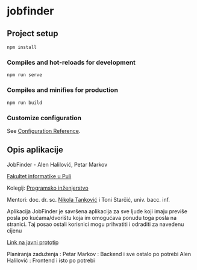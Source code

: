 # jobfinder

## Project setup
```
npm install
```

### Compiles and hot-reloads for development
```
npm run serve
```

### Compiles and minifies for production
```
npm run build
```

### Customize configuration
See [Configuration Reference](https://cli.vuejs.org/config/).

## Opis aplikacije
JobFinder - Alen Halilović, Petar Markov

[Fakultet informatike u Puli](https://fipu.unipu.hr/)

Kolegij: [Programsko inženjerstvo](ntankovic.unipu.hr/pi)

Mentori: doc. dr. sc. [Nikola Tanković](ntankovic.unipu.hr) i Toni Starčić, univ. bacc. inf.

Aplikacija JobFinder je savršena aplikacija za sve ljude koji imaju previše posla po kućama/dvorištu koja im omogućava ponudu toga posla na stranici. Taj posao ostali korisnici mogu prihvatiti i odraditi za navedenu cijenu

[Link na javni prototip](https://www.figma.com/proto/O3DPoogVyGRU1bMSpnQ7wA/JobFinder?node-id=1%3A4&scaling=scale-down)

Planiranja zaduženja :
Petar Markov : Backend i sve ostalo po potrebi
Alen Halilović : Frontend i isto po potrebi 